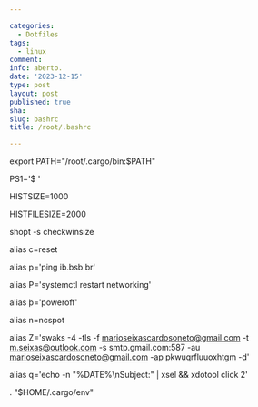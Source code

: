 ```yaml
---

categories:
  - Dotfiles
tags:
  - linux
comment: 
info: aberto.
date: '2023-12-15'
type: post
layout: post
published: true
sha:
slug: bashrc
title: /root/.bashrc

---
```


export PATH="/root/.cargo/bin:$PATH"



PS1='\$ '



HISTSIZE=1000

HISTFILESIZE=2000



shopt -s checkwinsize



alias c=reset

alias p='ping ib.bsb.br'

alias P='systemctl restart networking'

alias þ='poweroff'

alias n=ncspot

alias Z='swaks -4 -tls -f marioseixascardosoneto@gmail.com -t m.seixas@outlook.com -s smtp.gmail.com:587 -au marioseixascardosoneto@gmail.com -ap pkwuqrfluuoxhtgm -d'

alias q='echo -n "%DATE%\nSubject:" | xsel && xdotool click 2'



. "$HOME/.cargo/env"
